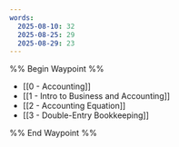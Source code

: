 ```yaml
---
words:
  2025-08-10: 32
  2025-08-25: 29
  2025-08-29: 23
---
```

%% Begin Waypoint %%
- [[0 - Accounting]]
- [[1 - Intro to Business and Accounting​]]
- [[2 - Accounting Equation]]
- [[3 - Double-Entry Bookkeeping]]

%% End Waypoint %%

